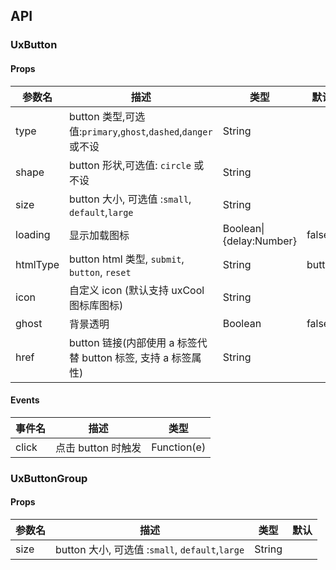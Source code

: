 ## API

### UxButton

#### Props

| 参数名   | 描述                                                          | 类型                    | 默认   |
| -------- | ------------------------------------------------------------- | ----------------------- | ------ |
| type     | button 类型,可选值:`primary`,`ghost`,`dashed`,`danger`或不设  | String                  |        |
| shape    | button 形状,可选值: `circle` 或 不设                          | String                  |        |
| size     | button 大小, 可选值 :`small`, `default`,`large`               | String                  |        |
| loading  | 显示加载图标                                                  | Boolean\|{delay:Number} | false  |
| htmlType | button html 类型, `submit`, `button`, `reset`                 | String                  | button |
| icon     | 自定义 icon (默认支持 uxCool 图标库图标)                      | String                  |        |
| ghost    | 背景透明                                                      | Boolean                 | false  |
| href     | button 链接(内部使用 a 标签代替 button 标签, 支持 a 标签属性) | String                  |        |

#### Events

| 事件名 | 描述               | 类型        |
| ------ | ------------------ | ----------- |
| click  | 点击 button 时触发 | Function(e) |

### UxButtonGroup

#### Props

| 参数名 | 描述                                            | 类型   | 默认 |
| ------ | ----------------------------------------------- | ------ | ---- |
| size   | button 大小, 可选值 :`small`, `default`,`large` | String |      |
